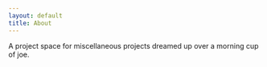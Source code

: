 ```yaml
---
layout: default
title: About
---
```


<div class="post">
	<p>A project space for miscellaneous projects dreamed up over a morning cup of joe.</p>	
</div>
